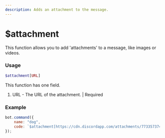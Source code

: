 ```yaml
---
description: Adds an attachment to the message.
---
```


# $attachment

This function allows you to add 'attachments' to a message, like images or videos.

### Usage

```php
$attachment[URL]
```

This function has one field.

1. URL - The URL of the attachment. \| Required

### Example

```javascript
bot.command({
    name: "dog",
    code: `$attachment[https://cdn.discordapp.com/attachments/773357374328012840/780585674541105152/20201116_133035.jpg] Take a pic of Kuba's dog!`
});
```

